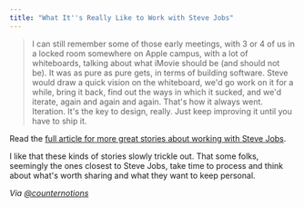 ```yaml
---
title: "What It''s Really Like to Work with Steve Jobs"
---
```

<blockquote><p>
  I can still remember some of those early meetings, with 3 or 4 of us in a locked room somewhere on Apple campus, with a lot of whiteboards, talking about what iMovie should be (and should not be). It was as pure as pure gets, in terms of building software. Steve would draw a quick vision on the whiteboard, we'd go work on it for a while, bring it back, find out the ways in which it sucked, and we'd iterate, again and again and again. That's how it always went. Iteration. It's the key to design, really. Just keep improving it until you have to ship it.
</p></blockquote>
<p>Read the <a href="http://inventor-labs.com/blog/2011/10/12/what-its-really-like-working-with-steve-jobs.html">full article for more great stories about working with Steve Jobs</a>.</p>
<p>I like that these kinds of stories slowly trickle out. That some folks, seemingly the ones closest to Steve Jobs, take time to process and think about what's worth sharing and what they want to keep personal.</p>
<p><em>Via <a href="https://twitter.com/counternotions/status/293885550782455808">@counternotions</a></em></p>
